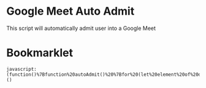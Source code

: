 # Google Meet Auto Admit

This script will automatically admit user into a Google Meet

# Bookmarklet

```
javascript:(function()%7Bfunction%20autoAdmit()%20%7Bfor%20(let%20element%20of%20document.getElementsByTagName('span'))%20%7Bif%20(element.innerHTML%20%3D%3D%3D%20'Admit')%20%7Bconsole.log('There%20is%20someone%20waiting%20to%20join%20this%20meeting%2C%20automatically%20admitting%20them...')%3Belement.click()%3B%7D%7D%7Dalert('Enabling%20Auto%20Admit')%3Bconsole.log('Enabling%20Auto%20Admit')%3BsetInterval(autoAdmit%2C%205%20*%201000)%7D)()
```

